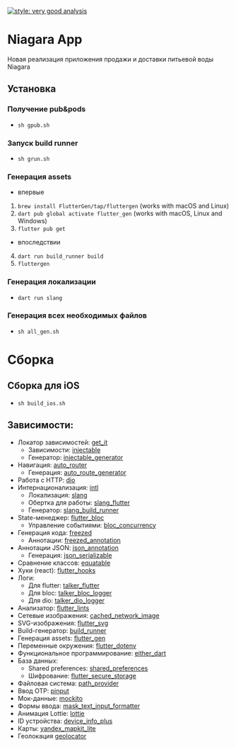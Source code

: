 [![style: very good analysis](https://img.shields.io/badge/style-very_good_analysis-B22C89.svg)](https://pub.dev/packages/very_good_analysis)

# Niagara App
Новая реализация приложения продажи и доставки питьевой воды Niagara

## Установка

### Получение pub&pods
- `sh gpub.sh`

### Запуск build runner
- `sh grun.sh`

### Генерация assets
- впервые
1) `brew install FlutterGen/tap/fluttergen` (works with macOS and Linux)
2) `dart pub global activate flutter_gen` (works with macOS, Linux and Windows)
3) `flutter pub get`
- впоследствии
4) `dart run build_runner build`
5) `fluttergen`

### Генерация локализации
- `dart run slang`

### Генерация всех необходимых файлов
- `sh all_gen.sh`

# Сборка
## Сборка для iOS
- `sh build_ios.sh`

## Зависимости:
- Локатор зависимостей: [get_it](https://pub.dev/packages/get_it)
  - Зависимости: [injectable](https://pub.dev/packages/injectable)
  - Генератор: [injectable_generator](https://pub.dev/packages/injectable_generator)
- Навигация: [auto_router](https://pub.dev/packages/auto_router)
  - Генерация: [auto_route_generator](https://pub.dev/packages/auto_route_generator)
- Работа с HTTP: [dio](https://pub.dev/packages/dio)
- Интернационализация: [intl](https://pub.dev/packages/intl)
  - Локализация: [slang](https://pub.dev/packages/slang)
  - Обертка для работы: [slang_flutter](https://pub.dev/packages/slang_flutter)
  - Генератор: [slang_build_runner](https://pub.dev/packages/slang_build_runner)
- State-менеджер: [flutter_bloc](https://pub.dev/packages/flutter_bloc)
  - Управление событиями: [bloc_concurrency](https://pub.dev/packages/bloc_concurrency)
- Генерация кода: [freezed](https://pub.dev/packages/freezed)
  - Аннотации: [freezed_annotation](https://pub.dev/packages/freezed_annotation)
- Аннотации JSON: [json_annotation](https://pub.dev/packages/json_annotation)
  - Генерация: [json_serializable](https://pub.dev/packages/json_serializable)
- Сравнение классов: [equatable](https://pub.dev/packages/equatable)
- Хуки (react): [flutter_hooks](https://pub.dev/packages/flutter_hooks)
- Логи:
  - Для flutter: [talker_flutter](https://pub.dev/packages/talker_flutter)
  - Для bloc: [talker_bloc_logger](https://pub.dev/packages/talker_bloc_logger)
  - Для dio: [talker_dio_logger](https://pub.dev/packages/talker_dio_logger)
- Анализатор: [flutter_lints](https://pub.dev/packages/flutter_lints)
- Сетевые изображения: [cached_network_image](https://pub.dev/packages/cached_network_image)
- SVG-изображения: [flutter_svg](https://pub.dev/packages/flutter_svg)
- Build-генератор: [build_runner](https://pub.dev/packages/build_runner)
- Генерация assets: [flutter_gen](https://pub.dev/packages/flutter_gen)
- Переменные окружения: [flutter_dotenv](https://pub.dev/packages/flutter_dotenv)
- Функциональное программирование: [either_dart](https://pub.dev/packages/either_dart)
- База данных:
  - Shared preferences: [shared_preferences](https://pub.dev/packages/shared_preferences)
  - Шифрование: [flutter_secure_storage](https://pub.dev/packages/flutter_secure_storage)
- Файловая система: [path_provider](https://pub.dev/packages/path_provider)
- Ввод OTP: [pinput](https://pub.dev/packages/pinput)
- Мок-данные: [mockito](https://pub.dev/packages/mockito)
- Формы ввода: [mask_text_input_formatter](https://pub.dev/packages/mask_text_input_formatter)
- Анимация Lottie: [lottie](https://pub.dev/packages/lottie)
- ID устройства: [device_info_plus](https://pub.dev/packages/device_info_plus) 
- Карты: [yandex_mapkit_lite](https://pub.dev/packages/yandex_mapkit_lite) 
- Геолокация [geolocator](https://pub.dev/packages/geolocator) 

